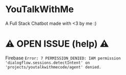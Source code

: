 # YouTalkWithMe

A Full Stack Chatbot made with <3 by me :)

# ⚠️ OPEN ISSUE (help) ⚠️
Firebase `Error: 7 PERMISSION_DENIED: IAM permission 'dialogflow.sessions.detectIntent' on 'projects/youtalkwithmecode/agent' denied.`
